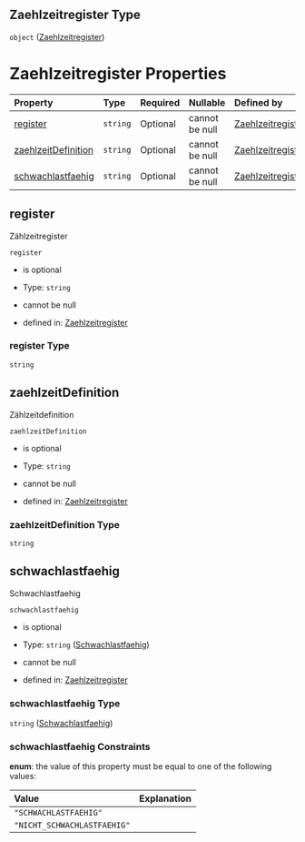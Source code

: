 ## Zaehlzeitregister Type

`object` ([Zaehlzeitregister](zaehlzeitregister.md))

# Zaehlzeitregister Properties

| Property                                    | Type     | Required | Nullable       | Defined by                                                                                                                                                                                                               |
| :------------------------------------------ | :------- | :------- | :------------- | :----------------------------------------------------------------------------------------------------------------------------------------------------------------------------------------------------------------------- |
| [register](#register)                       | `string` | Optional | cannot be null | [Zaehlzeitregister](zaehlzeitregister-properties-register.md "https://raw.githubusercontent.com/conuti-gmbh/bo4e-schema/master/schemas/v1/com/Zaehlzeitregister.schema.json#/properties/register")                       |
| [zaehlzeitDefinition](#zaehlzeitdefinition) | `string` | Optional | cannot be null | [Zaehlzeitregister](zaehlzeitregister-properties-zaehlzeitdefinition.md "https://raw.githubusercontent.com/conuti-gmbh/bo4e-schema/master/schemas/v1/com/Zaehlzeitregister.schema.json#/properties/zaehlzeitDefinition") |
| [schwachlastfaehig](#schwachlastfaehig)     | `string` | Optional | cannot be null | [Zaehlzeitregister](schwachlastfaehig.md "https://raw.githubusercontent.com/conuti-gmbh/bo4e-schema/master/schemas/v1/enum/Schwachlastfaehig.schema.json#/properties/schwachlastfaehig")                                 |

## register

Zählzeitregister

`register`

*   is optional

*   Type: `string`

*   cannot be null

*   defined in: [Zaehlzeitregister](zaehlzeitregister-properties-register.md "https://raw.githubusercontent.com/conuti-gmbh/bo4e-schema/master/schemas/v1/com/Zaehlzeitregister.schema.json#/properties/register")

### register Type

`string`

## zaehlzeitDefinition

Zählzeitdefinition

`zaehlzeitDefinition`

*   is optional

*   Type: `string`

*   cannot be null

*   defined in: [Zaehlzeitregister](zaehlzeitregister-properties-zaehlzeitdefinition.md "https://raw.githubusercontent.com/conuti-gmbh/bo4e-schema/master/schemas/v1/com/Zaehlzeitregister.schema.json#/properties/zaehlzeitDefinition")

### zaehlzeitDefinition Type

`string`

## schwachlastfaehig

Schwachlastfaehig

`schwachlastfaehig`

*   is optional

*   Type: `string` ([Schwachlastfaehig](schwachlastfaehig.md))

*   cannot be null

*   defined in: [Zaehlzeitregister](schwachlastfaehig.md "https://raw.githubusercontent.com/conuti-gmbh/bo4e-schema/master/schemas/v1/enum/Schwachlastfaehig.schema.json#/properties/schwachlastfaehig")

### schwachlastfaehig Type

`string` ([Schwachlastfaehig](schwachlastfaehig.md))

### schwachlastfaehig Constraints

**enum**: the value of this property must be equal to one of the following values:

| Value                       | Explanation |
| :-------------------------- | :---------- |
| `"SCHWACHLASTFAEHIG"`       |             |
| `"NICHT_SCHWACHLASTFAEHIG"` |             |
